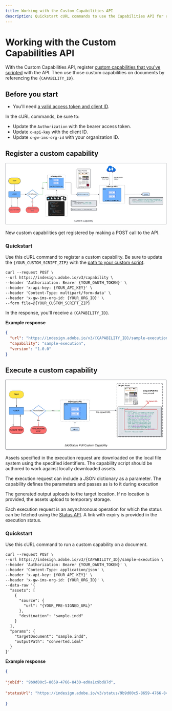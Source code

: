 ```yaml
---
title: Working with the Custom Capabilities API
description: Quickstart cURL commands to use the Capabilities API for running custom scripts on InDesign documents.
---
```


# Working with the Custom Capabilities API

With the Custom Capabilities API, register [custom capabilities that you've scripted](../writing-custom-scripts-for-capability-api%20/) with the API. Then use those custom capabilities on documents by referencing the `{CAPABILITY_ID}`.

## Before you start

- You'll need [a valid access token and client ID](../../concepts/#access-tokens).

In the cURL commands, be sure to:

-  Update the `Authorization` with the bearer access token.
-  Update `x-api-key` with the client ID.
-  Update `x-gw-ims-org-id` with your organization ID.
  
## Register a custom capability

![](./image4.png)

New custom capabilities get registered by making a POST call to the API.

### Quickstart

Use this cURL command to register a custom capability.
Be sure to update the `{YOUR_CUSTOM_SCRIPT_ZIP}` with the [path to your custom script](/how-tos/writing-custom-scripts-for-capability-api/).

```curl
curl --request POST \
--url https://indesign.adobe.io/v3/capability \
--header 'Authorization: Bearer {YOUR_OAUTH_TOKEN}' \
--header 'x-api-key: {YOUR_API_KEY}' \
--header 'Content-Type: multipart/form-data' \
--header 'x-gw-ims-org-id: {YOUR_ORG_ID}' \
--form file=@{YOUR_CUSTOM_SCRIPT_ZIP}
```

In the response, you'll receive a `{CAPABILITY_ID}`.

**Example response**

```json
{
  "url": "https://indesign.adobe.io/v3/{CAPABILITY_ID}/sample-execution",
  "capability": "sample-execution",
  "version": "1.0.0"
}
```

## Execute a custom capability

![](./image5.png)

Assets specified in the execution request are downloaded on the
local file system using the specified identifiers. The capability script
should be authored to work against locally downloaded assets.

The execution request can include a JSON dictionary as a parameter.
The capability defines the parameters and passes as is
to it during execution

The generated output uploads to the target location. If no location is provided,
the assets upload to temporary storage.

Each execution request is an asynchronous operation for which the status can be
fetched using the [Status API](../../api/status.md). A link with expiry is provided in the execution status.

### Quickstart

Use this cURL command to run a custom capability on a document.

```curl
curl --request POST \
--url https://indesign.adobe.io/v3/{CAPABILITY_ID}/sample-execution \
--header 'Authorization: Bearer {YOUR_OAUTH_TOKEN}' \
--header 'Content-Type: application/json' \
--header 'x-api-key: {YOUR_API_KEY}' \
--header 'x-gw-ims-org-id: {YOUR_ORG_ID}' \
--data-raw '{
  "assets": [
    {
      "source": {
        "url": "{YOUR_PRE-SIGNED_URL}"
      },
      "destination": "sample.indd"
    }
  ],
  "params": {
    "targetDocument": "sample.indd",
    "outputPath": "converted.idml"
  }
}'

```

**Example response**

```json
{ 

"jobId": "9b9d00c5-8659-4766-8430-ed0a1c9bd87d", 

"statusUrl": "https://indesign.adobe.io/v3/status/9b9d00c5-8659-4766-8430-ed0a1c9bd87d" 

} 
```
